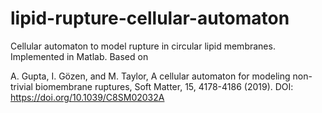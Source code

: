 # lipid-rupture-cellular-automaton
Cellular automaton to model rupture in circular lipid membranes. Implemented in Matlab. Based on 

A. Gupta, I. Gözen, and M. Taylor, A cellular automaton for modeling non-trivial biomembrane ruptures, Soft Matter, 15, 4178-4186 (2019).
DOI: https://doi.org/10.1039/C8SM02032A
